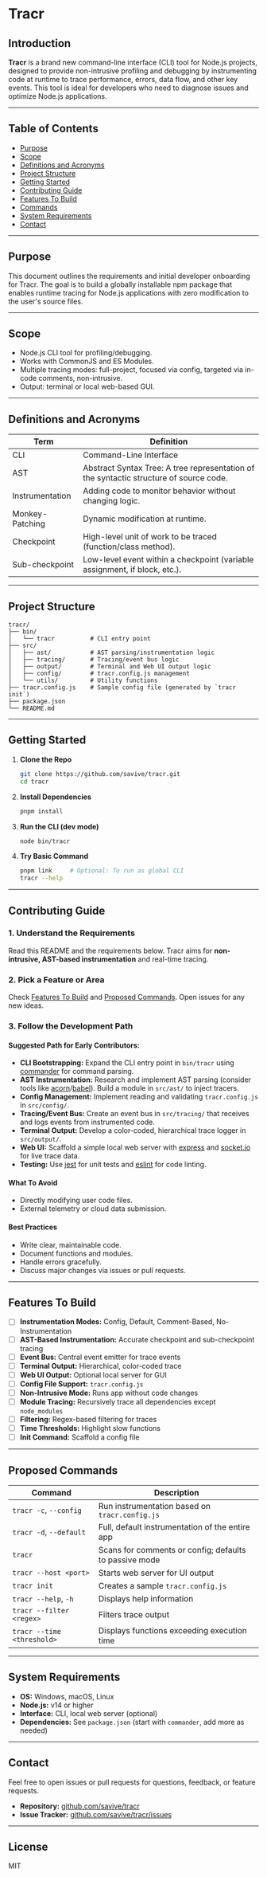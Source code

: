 # Tracr

## Introduction

**Tracr** is a brand new command-line interface (CLI) tool for Node.js projects, designed to provide non-intrusive profiling and debugging by instrumenting code at runtime to trace performance, errors, data flow, and other key events. This tool is ideal for developers who need to diagnose issues and optimize Node.js applications.

---

## Table of Contents

- [Purpose](#purpose)
- [Scope](#scope)
- [Definitions and Acronyms](#definitions-and-acronyms)
- [Project Structure](#project-structure)
- [Getting Started](#getting-started)
- [Contributing Guide](#contributing-guide)
- [Features To Build](#features-to-build)
- [Commands](#proposed-commands)
- [System Requirements](#system-requirements)
- [Contact](#contact)

---

## Purpose

This document outlines the requirements and initial developer onboarding for Tracr. The goal is to build a globally installable npm package that enables runtime tracing for Node.js applications with zero modification to the user's source files.

---

## Scope

- Node.js CLI tool for profiling/debugging.
- Works with CommonJS and ES Modules.
- Multiple tracing modes: full-project, focused via config, targeted via in-code comments, non-intrusive.
- Output: terminal or local web-based GUI.

---

## Definitions and Acronyms

| Term          | Definition                                                                                   |
|---------------|---------------------------------------------------------------------------------------------|
| CLI           | Command-Line Interface                                                                      |
| AST           | Abstract Syntax Tree: A tree representation of the syntactic structure of source code.      |
| Instrumentation| Adding code to monitor behavior without changing logic.                                    |
| Monkey-Patching| Dynamic modification at runtime.                                                           |
| Checkpoint    | High-level unit of work to be traced (function/class method).                               |
| Sub-checkpoint| Low-level event within a checkpoint (variable assignment, if block, etc.).                  |

---

## Project Structure

```
tracr/
├── bin/
│   └── tracr          # CLI entry point
├── src/
│   ├── ast/           # AST parsing/instrumentation logic
│   ├── tracing/       # Tracing/event bus logic
│   ├── output/        # Terminal and Web UI output logic
│   ├── config/        # tracr.config.js management
│   └── utils/         # Utility functions
├── tracr.config.js    # Sample config file (generated by `tracr init`)
├── package.json
└── README.md
```

---

## Getting Started

1. **Clone the Repo**
    ```sh
    git clone https://github.com/savive/tracr.git
    cd tracr
    ```

2. **Install Dependencies**
    ```sh
    pnpm install
    ```

3. **Run the CLI (dev mode)**
    ```sh
    node bin/tracr
    ```

4. **Try Basic Command**
    ```sh
    pnpm link     # Optional: To run as global CLI
    tracr --help
    ```

---

## Contributing Guide

### 1. Understand the Requirements

Read this README and the requirements below. Tracr aims for **non-intrusive, AST-based instrumentation** and real-time tracing.

### 2. Pick a Feature or Area

Check [Features To Build](#features-to-build) and [Proposed Commands](#proposed-commands). Open issues for any new ideas.

### 3. Follow the Development Path

#### Suggested Path for Early Contributors:

- **CLI Bootstrapping:** Expand the CLI entry point in `bin/tracr` using [commander](https://www.npmjs.com/package/commander) for command parsing.
- **AST Instrumentation:** Research and implement AST parsing (consider tools like [acorn](https://github.com/acornjs/acorn)/[babel](https://babeljs.io/)). Build a module in `src/ast/` to inject tracers.
- **Config Management:** Implement reading and validating `tracr.config.js` in `src/config/`.
- **Tracing/Event Bus:** Create an event bus in `src/tracing/` that receives and logs events from instrumented code.
- **Terminal Output:** Develop a color-coded, hierarchical trace logger in `src/output/`.
- **Web UI:** Scaffold a simple local web server with [express](https://expressjs.com/) and [socket.io](https://socket.io/) for live trace data.
- **Testing:** Use [jest](https://jestjs.io/) for unit tests and [eslint](https://eslint.org/) for code linting.

#### What To Avoid

- Directly modifying user code files.
- External telemetry or cloud data submission.

#### Best Practices

- Write clear, maintainable code.
- Document functions and modules.
- Handle errors gracefully.
- Discuss major changes via issues or pull requests.

---

## Features To Build

- [ ] **Instrumentation Modes:** Config, Default, Comment-Based, No-Instrumentation
- [ ] **AST-Based Instrumentation:** Accurate checkpoint and sub-checkpoint tracing
- [ ] **Event Bus:** Central event emitter for trace events
- [ ] **Terminal Output:** Hierarchical, color-coded trace
- [ ] **Web UI Output:** Optional local server for GUI
- [ ] **Config File Support:** `tracr.config.js`
- [ ] **Non-Intrusive Mode:** Runs app without code changes
- [ ] **Module Tracing:** Recursively trace all dependencies except `node_modules`
- [ ] **Filtering:** Regex-based filtering for traces
- [ ] **Time Thresholds:** Highlight slow functions
- [ ] **Init Command:** Scaffold a config file

---

## Proposed Commands

| Command                         | Description                                             |
|----------------------------------|---------------------------------------------------------|
| `tracr -c`, `--config`          | Run instrumentation based on `tracr.config.js`          |
| `tracr -d`, `--default`         | Full, default instrumentation of the entire app         |
| `tracr`                         | Scans for comments or config; defaults to passive mode  |
| `tracr --host <port>`           | Starts web server for UI output                         |
| `tracr init`                    | Creates a sample `tracr.config.js`                      |
| `tracr --help`, `-h`            | Displays help information                               |
| `tracr --filter <regex>`        | Filters trace output                                    |
| `tracr --time <threshold>`      | Displays functions exceeding execution time             |

---

## System Requirements

- **OS:** Windows, macOS, Linux
- **Node.js:** v14 or higher
- **Interface:** CLI, local web server (optional)
- **Dependencies:** See `package.json` (start with `commander`, add more as needed)

---

## Contact

Feel free to open issues or pull requests for questions, feedback, or feature requests.

- **Repository:** [github.com/savive/tracr](https://github.com/savive/tracr)
- **Issue Tracker:** [github.com/savive/tracr/issues](https://github.com/savive/tracr/issues)

---

## License

MIT